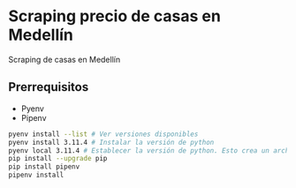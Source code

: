 # Scraping precio de casas en Medellín

Scraping de casas en Medellín

## Prerrequisitos

* Pyenv
* Pipenv

```bash
pyenv install --list # Ver versiones disponibles
pyenv install 3.11.4 # Instalar la versión de python
pyenv local 3.11.4 # Establecer la versión de python. Esto crea un archivo .python-version
pip install --upgrade pip
pip install pipenv
pipenv install
```
